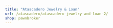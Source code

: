 ```yaml
---
title: "Atascadero Jewelry & Loan"
url: /atascadero/atascadero-jewelry-and-loan-2/
shop: pawnbroker
---
```

